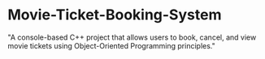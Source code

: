 # Movie-Ticket-Booking-System
"A console-based C++ project that allows users to book, cancel, and view movie tickets using Object-Oriented Programming principles."
